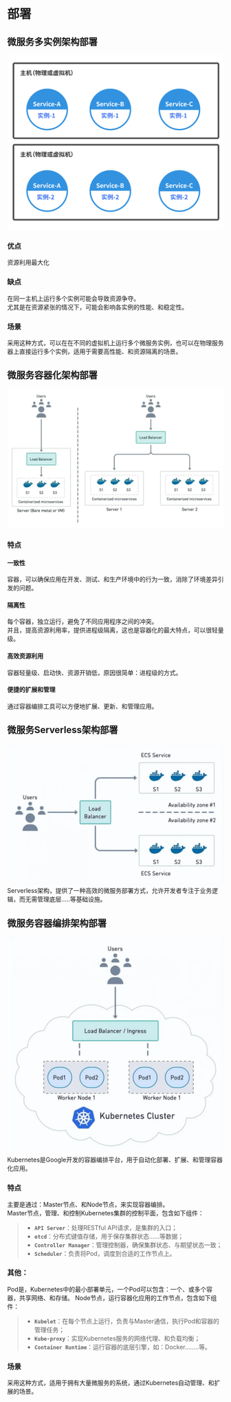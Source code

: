 # 部署

## 微服务多实例架构部署
![img.png](img.png)
### 优点
资源利用最大化
### 缺点
在同一主机上运行多个实例可能会导致资源争夺。  
尤其是在资源紧张的情况下，可能会影响各实例的性能、和稳定性。
### 场景
采用这种方式，可以在在不同的虚拟机上运行多个微服务实例，也可以在物理服务器上直接运行多个实例，适用于需要高性能、和资源隔离的场景。

## 微服务容器化架构部署
![img_1.png](img_1.png)
### 特点
#### 一致性
容器，可以确保应用在开发、测试、和生产环境中的行为一致，消除了环境差异引发的问题。
#### 隔离性
每个容器，独立运行，避免了不同应用程序之间的冲突。  
并且，提高资源利用率，提供进程级隔离，这也是容器化的最大特点，可以很轻量级。
#### 高效资源利用
容器轻量级、启动快、资源开销低，原因很简单：进程级的方式。
#### 便捷的扩展和管理
通过容器编排工具可以方便地扩展、更新、和管理应用。

## 微服务Serverless架构部署
![img_2.png](img_2.png)
Serverless架构，提供了一种高效的微服务部署方式，允许开发者专注于业务逻辑，而无需管理底层.....等基础设施。

## 微服务容器编排架构部署
![img_3.png](img_3.png)  
Kubernetes是Google开发的容器编排平台，用于自动化部署、扩展、和管理容器化应用。  
### 特点
主要是通过：Master节点、和Node节点，来实现容器编排。  
Master节点，管理、和控制Kubernetes集群的控制平面，包含如下组件：
> - **`API Server`**：处理RESTful API请求，是集群的入口；
> - **`etcd`**：分布式键值存储，用于保存集群状态......等数据；
> - **`Controller Manager`**：管理控制器，确保集群状态、与期望状态一致；
> - **`Scheduler`**：负责将Pod，调度到合适的工作节点上。
### 其他：
Pod是，Kubernetes中的最小部署单元，一个Pod可以包含：一个、或多个容器，共享网络、和存储。
Node节点，运行容器化应用的工作节点，包含如下组件：
> - **`Kubelet`**：在每个节点上运行，负责与Master通信，执行Pod和容器的管理任务；
> - **`Kube-proxy`**：实现Kubernetes服务的网络代理、和负载均衡；
> - **`Container Runtime`**：运行容器的底层引擎，如：Docker........等。
### 场景
采用这种方式，适用于拥有大量微服务的系统，通过Kubernetes自动管理、和扩展的场景。




